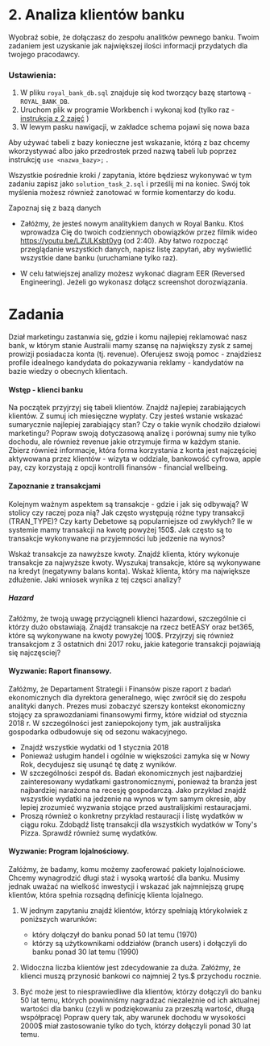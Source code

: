 # 2. Analiza klientów banku

Wyobraź sobie, że dołączasz do zespołu analitków pewnego banku. Twoim zadaniem jest uzyskanie jak największej ilości informacji przydatych dla twojego pracodawcy.


### Ustawienia:

1. W pliku `royal_bank_db.sql` znajduje się kod tworzący bazę startową - `ROYAL_BANK_DB`.
2. Uruchom plik w programie Workbench i wykonaj kod (tylko raz - [instrukcja z 2 zajęć](https://youtu.be/so7xe0pO-bE?t=101) )
3. W lewym pasku nawigacji, w zakładce schema pojawi się nowa baza

Aby używać tabeli z bazy konieczne jest wskazanie, którą z baz chcemy wkorzystywać albo jako przedrostek przed nazwą tabeli lub poprzez instrukcję `use <nazwa_bazy>;` .

Wszystkie pośrednie kroki / zapytania, które będziesz wykonywać w tym zadaniu zapisz jako `solution_task_2.sql` i prześlij mi na koniec. Swój tok myślenia możesz również zanotować w formie komentarzy do kodu.


Zapoznaj się z bazą danych

- Załóżmy, że jesteś nowym analitykiem danych w Royal Banku. Ktoś wprowadza Cię do twoich codziennych obowiązków przez filmik wideo https://youtu.be/LZULKsbt0yg (od 2:40). Aby łatwo rozpocząć przeglądanie wszystkich danych, napisz listę zapytań, aby wyświetlić wszystkie dane banku (uruchamiane tylko raz).

- W celu łatwiejszej analizy możesz wykonać diagram EER (Reversed Engineering). Jeżeli go wykonasz dołącz screenshot dorozwiązania.

# Zadania

Dział marketingu zastanwia się, gdzie i komu najlepiej reklamować nasz bank, w którym stanie Australii mamy szansę na największy zysk z samej prowizji posiadacza konta (tj. revenue). Oferujesz swoją pomoc - znajdziesz profile idealnego kandydata do pokazywania reklamy - kandydatów na bazie wiedzy o obecnych klientach. 


#### Wstęp - klienci banku
Na początek przyjrzyj się tabeli klientów. Znajdź najlepiej zarabiających klientów. Z sumuj ich miesięczne wypłaty. Czy jesteś wstanie wskazać sumarycznie najlepiej zarabiający stan? 
Czy o takie wynik chodziło działowi marketingu? Popraw swoją dotyczasową analizę i porównaj sumy nie tylko dochodu, ale również revenue jakie otrzymuje firma w każdym stanie. Zbierz również informacje, która forma korzystania z konta jest najczęściej aktywowana przez klientów - wizyta w oddziale, bankowość cyfrowa, apple pay, czy korzystają z opcji kontrolli finansów - financial wellbeing.


#### Zapoznanie z transakcjami
Kolejnym ważnym aspektem są transakcje - gdzie i jak się odbywają? W stolicy czy raczej poza nią?
Jak często występują różne typy transakcji (TRAN_TYPE)? Czy karty Debetowe są popularniejsze od zwykłych? Ile w systemie mamy transakcji na kwotę powyżej 150$. Jak często są to transakcje wykonywane na przyjemności lub jedzenie na wynos?

Wskaż transakcje za nawyższe kwoty. Znajdź klienta, który wykonuje transakcje za najwyższe kwoty.
Wyszukaj transakcje, które są wykonywane na kredyt (negatywny balans konta). Wskaż klienta, który ma największe zdłużenie.
Jaki wniosek wynika z tej częsci analizy?

##### Hazard
Załóżmy, że twoją uwagę przyciągneli klienci hazardowi, szczególnie ci którzy dużo obstawiają. Znajdź transakcje na rzecz betEASY oraz bet365, które są wykonywane na kwoty powyżej 100$. Przyjrzyj się również transakcjom z 3 ostatnich dni 2017 roku, jakie kategorie transakcji pojawiają się najczęsciej?

#### Wyzwanie: Raport finansowy.
Załóżmy, że Departament Strategii i Finansów pisze raport z badań ekonomicznych dla dyrektora generalnego, więc zwrócił się do zespołu analityki danych. Prezes musi zobaczyć szerszy kontekst ekonomiczny stojący za sprawozdaniami finansowymi firmy, które widział od stycznia 2018 r. W szczególności jest zaniepokojony tym, jak australijska gospodarka odbudowuje się od sezonu wakacyjnego.
- Znajdź wszystkie wydatki od 1 stycznia 2018 
- Ponieważ usługim handel i ogólnie w większości zamyka się w Nowy Rok, decydujesz się usunąć tę datę z wyników.
- W szczególności zespół ds. Badań ekonomicznych jest najbardziej zainteresowany wydatkami gastronomicznymi, ponieważ ta branża jest najbardziej narażona na recesję gospodarczą. Jako przykład znajdź wszystkie wydatki na jedzenie na wynos w tym samym okresie, aby lepiej zrozumieć wyzwania stojące przed australijskimi restauracjami.
- Proszą również o konkretny przykład restauracji i listę wydatków w ciągu roku. Zdobądź listę transakcji dla wszystkich wydatków w Tony's Pizza. Sprawdź również sumę wydatków.

#### Wyzwanie: Program lojalnościowy. 
Załóżmy, że badamy, komu możemy zaoferować pakiety lojalnościowe. Chcemy wynagrodzić długi staż i wysoką wartość dla banku. Musimy jednak uważać na wielkość inwestycji i wskazać jak najmniejszą grupę klientów, która spełnia rozsądną definicję klienta lojalnego.

1. W jednym zapytaniu znajdź klientów, którzy spełniają którykolwiek z poniższych warunków:
	- który dołączył do banku ponad 50 lat temu (1970)
    - którzy są użytkownikami oddziałów (branch users) i dołączyli do banku ponad 30 lat temu (1990)

2. Widoczna liczba klientów jest zdecydowanie za duża. Załóżmy, że klienci muszą przynosić bankowi co najmniej 2 tys.$ przychodu rocznie.

3. Być może jest to niesprawiedliwe dla klientów, którzy dołączyli do banku 50 lat temu, których powinniśmy nagradzać niezależnie od ich aktualnej wartości dla banku (czyli w podziękowaniu za przeszłą wartość, długą współpracę)
Popraw query tak, aby warunek dochodu w wysokości 2000$ miał zastosowanie tylko do tych, którzy dołączyli ponad 30 lat temu.


